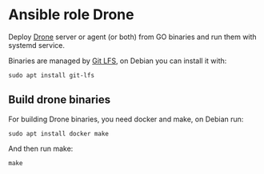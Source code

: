# Ansible role Drone

Deploy [Drone](https://drone.io/) server or agent (or both) from GO binaries and run them with systemd service.

Binaries are managed by [Git LFS](https://git-lfs.github.com/), on Debian you can install it with:

~~~
sudo apt install git-lfs
~~~

## Build drone binaries

For building Drone binaries, you need docker and make, on Debian run:

~~~
sudo apt install docker make
~~~

And then run make:

~~~
make
~~~
